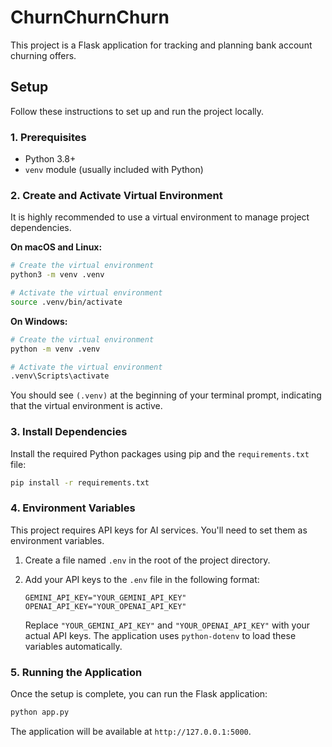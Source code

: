# ChurnChurnChurn

This project is a Flask application for tracking and planning bank account churning offers.

## Setup

Follow these instructions to set up and run the project locally.

### 1. Prerequisites

- Python 3.8+
- `venv` module (usually included with Python)

### 2. Create and Activate Virtual Environment

It is highly recommended to use a virtual environment to manage project dependencies.

**On macOS and Linux:**

```sh
# Create the virtual environment
python3 -m venv .venv

# Activate the virtual environment
source .venv/bin/activate
```

**On Windows:**

```sh
# Create the virtual environment
python -m venv .venv

# Activate the virtual environment
.venv\Scripts\activate
```

You should see `(.venv)` at the beginning of your terminal prompt, indicating that the virtual environment is active.

### 3. Install Dependencies

Install the required Python packages using pip and the `requirements.txt` file:

```sh
pip install -r requirements.txt
```

### 4. Environment Variables

This project requires API keys for AI services. You'll need to set them as environment variables.

1.  Create a file named `.env` in the root of the project directory.
2.  Add your API keys to the `.env` file in the following format:

    ```
    GEMINI_API_KEY="YOUR_GEMINI_API_KEY"
    OPENAI_API_KEY="YOUR_OPENAI_API_KEY"
    ```

    Replace `"YOUR_GEMINI_API_KEY"` and `"YOUR_OPENAI_API_KEY"` with your actual API keys. The application uses `python-dotenv` to load these variables automatically.

### 5. Running the Application

Once the setup is complete, you can run the Flask application:

```sh
python app.py
```

The application will be available at `http://127.0.0.1:5000`.
